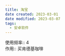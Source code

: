 ```yaml
---
title: 淘宝
date created: 2023-03-01
date modified: 2023-03-07
tags:
  - 安卓软件
---
```


使用频率:: 4  
作用:: 买肯德基咖啡
